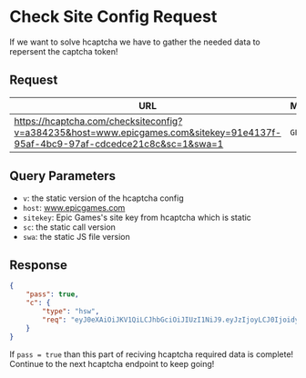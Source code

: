# Check Site Config Request
If we want to solve hcaptcha we have to gather the needed data to repersent the captcha token!

## Request
| URL | Method |
| - | - |
| https://hcaptcha.com/checksiteconfig?v=a384235&host=www.epicgames.com&sitekey=91e4137f-95af-4bc9-97af-cdcedce21c8c&sc=1&swa=1 | `GET` |

## Query Parameters
- `v`: the static version of the hcaptcha config
- `host`: www.epicgames.com
- `sitekey`: Epic Games's site key from hcaptcha which is static
- `sc`: the static call version
- `swa`: the static JS file version

## Response
```json
{
    "pass": true,
    "c": {
        "type": "hsw",
        "req": "eyJ0eXAiOiJKV1QiLCJhbGciOiJIUzI1NiJ9.eyJzIjoyLCJ0IjoidyIsImQiOiJ4enpWVWFsa2YzN05KciszN1YzNHpFc2JHeVY3M1dNWWhydkdPMnNRbWtzVlF2TTZDMmJEMXliM1VDNzdHLzBGemo3aXZCaGd1Y1dvRjFLd29jK1hMN1YrcVREK1hobk9XYXF0UXk3Q2ZvNStRdVB2ZDBxVVVZbW9xVnlvMWlZcjJoM2gwbGs1bU1mR045RVBybWhhRVRJUkkyNlR6bW5Bd3hhNXN6UEEwS3dYdnpUdlIyS25mSitOZkE9PXBYTWR6b3dqckpUY0Q4U2giLCJsIjoiaHR0cHM6Ly9uZXdhc3NldHMuaGNhcHRjaGEuY29tL2MvNDg1ZDI2ODkiLCJlIjoxNjQ1NzM2Nzg4fQ.-f9uKnR6B0sDEXD9caOV5hxEs8ODrbvCsUcezB9GXr8"
    }
}
```

If ``pass = true`` than this part of reciving hcaptcha required data is complete! Continue to the next hcaptcha endpoint to keep going!
